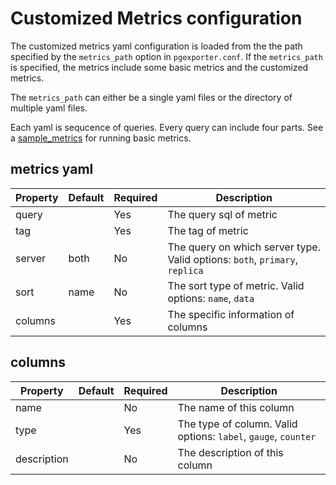 # Customized Metrics configuration

The customized metrics yaml configuration is loaded from the the path specified by the `metrics_path` option in `pgexporter.conf`. If the `metrics_path` is specified, the metrics include some basic metrics and the customized metrics. 

The `metrics_path` can either be a single yaml files or the directory of multiple yaml files.

Each yaml is sequcence of queries. Every query can include four parts. See a [sample_metrics](./etc/postgresql-10.yaml) for running basic metrics.

## metrics yaml
| Property | Default | Required | Description |
|----------|---------|----------|-------------|
| query | | Yes | The query sql of metric |
| tag | | Yes | The tag of metric |
| server  | both | No | The query on which server type. Valid options: `both`, `primary`, `replica` |
| sort | name | No | The sort type of metric. Valid options: `name`, `data` |
| columns | | Yes | The specific information of columns  | 


## columns 
| Property | Default | Required | Description |
|----------|---------|----------|-------------|
| name | | No | The name of this column |
| type | | Yes | The type of column. Valid options: `label`, `gauge`, `counter` |
| description |  | No | The description of this column |